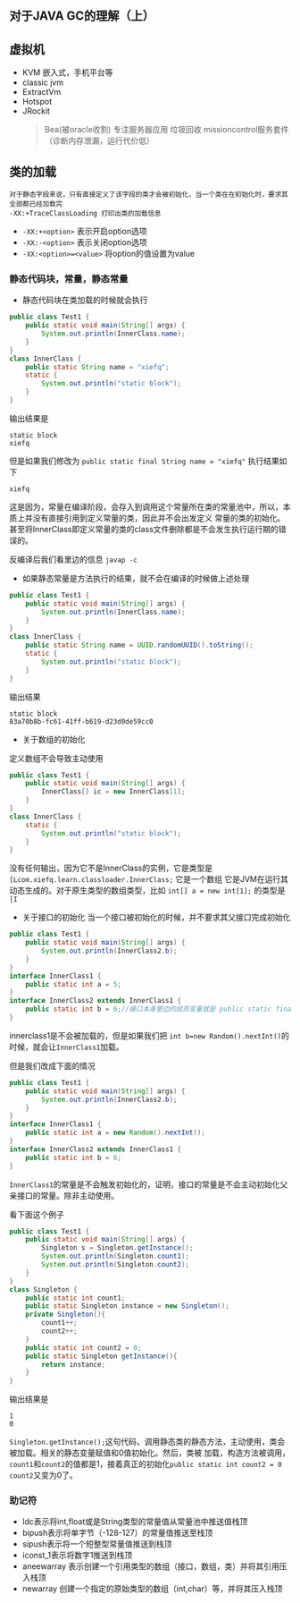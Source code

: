 ## 对于JAVA GC的理解（上）

## 虚拟机
+ KVM 嵌入式，手机平台等
+ classic jvm
+ ExtractVm
+ Hotspot
+ JRockit
  > Bea(被oracle收割) 专注服务器应用 垃圾回收 missioncontrol服务套件（诊断内存泄漏，运行代价低）

## 类的加载
```
对于静态字段来说，只有直接定义了该字段的类才会被初始化，当一个类在在初始化时，要求其全部都已经加载完
-XX:+TraceClassLoading 打印出类的加载信息
```
+ `-XX:+<option>` 表示开启option选项
+ `-XX:-<option>` 表示关闭option选项
+ `-XX:<option>=<value>` 将option的值设置为value

### 静态代码块，常量，静态常量
+ 静态代码块在类加载的时候就会执行
```java
public class Test1 {
    public static void main(String[] args) {
        System.out.println(InnerClass.name);
    }
}
class InnerClass {
    public static String name = "xiefq";
    static {
        System.out.println("static block");
    }
}
```
输出结果是
```
static block
xiefq
```
但是如果我们修改为 `public static final String name = "xiefq"` 执行结果如下
```
xiefq
```
这是因为，常量在编译阶段，会存入到调用这个常量所在类的常量池中，所以，本质上并没有直接引用到定义常量的类，因此并不会出发定义
常量的类的初始化。甚至将InnerClass即定义常量的类的class文件删除都是不会发生执行运行期的错误的。

反编译后我们看里边的信息 `javap -c`

+ 如果静态常量是方法执行的结果，就不会在编译的时候做上述处理
```java
public class Test1 {
    public static void main(String[] args) {
        System.out.println(InnerClass.name);
    }
}
class InnerClass {
    public static String name = UUID.randomUUID().toString();
    static {
        System.out.println("static block");
    }
}
```
输出结果
```
static block
83a70b8b-fc61-41ff-b619-d23d0de59cc0
```

+ 关于数组的初始化

定义数组不会导致主动使用
```java
public class Test1 {
    public static void main(String[] args) {
        InnerClass[] ic = new InnerClass[1];
    }
}
class InnerClass {
    static {
        System.out.println("static block");
    }
}
```
没有任何输出，因为它不是InnerClass的实例，它是类型是 `[Lcom.xiefq.learn.classloader.InnerClass;` 它是一个数组
它是JVM在运行其动态生成的。对于原生类型的数组类型，比如 `int[] a = new int[1];` 的类型是 `[I`

+ 关于接口的初始化
当一个接口被初始化的时候，并不要求其父接口完成初始化
```java
public class Test1 {
    public static void main(String[] args) {
        System.out.println(InnerClass2.b);
    }
}
interface InnerClass1 {
    public static int a = 5;
}
interface InnerClass2 extends InnerClass1 {
    public static int b = 6;//接口本身里边的成员变量就是 public static final的
}
```
innerclass1是不会被加载的，但是如果我们把 `int b=new Random().nextInt()`的时候，就会让`InnerClass1`加载。

但是我们改成下面的情况
```java
public class Test1 {
    public static void main(String[] args) {
        System.out.println(InnerClass2.b);
    }
}
interface InnerClass1 {
    public static int a = new Random().nextInt();
}
interface InnerClass2 extends InnerClass1 {
    public static int b = 6;
} 
```
`InnerClass1`的常量是不会触发初始化的，证明，接口的常量是不会主动初始化父亲接口的常量。除非主动使用。

看下面这个例子
```java
public class Test1 {
    public static void main(String[] args) {
        Singleton s = Singleton.getInstance();
        System.out.println(Singleton.count1);
        System.out.println(Singleton.count2);
    }
}
class Singleton {
    public static int count1;
    public static Singleton instance = new Singleton();
    private Singleton(){
        count1++;
        count2++;
    }
    public static int count2 = 0;
    public static Singleton getInstance(){
        return instance;
    }
}
```
输出结果是
```
1
0
```
`Singleton.getInstance();`这句代码，调用静态类的静态方法，主动使用，类会被加载。相关的静态变量赋值和0值初始化。然后，类被
加载，构造方法被调用，`count1`和`count2`的值都是1，接着真正的初始化`public static int count2 = 0` `count2`又变为0了。

### 助记符
+ ldc表示将int,float或是String类型的常量值从常量池中推送值栈顶
+ bipush表示将单字节（-128-127）的常量值推送至栈顶
+ sipush表示将一个短整型常量值推送到栈顶
+ iconst_1表示将数字1推送到栈顶
+ aneewarray 表示创建一个引用类型的数组（接口，数组，类）并将其引用压入栈顶
+ newarray 创建一个指定的原始类型的数组（int,char）等，并将其压入栈顶